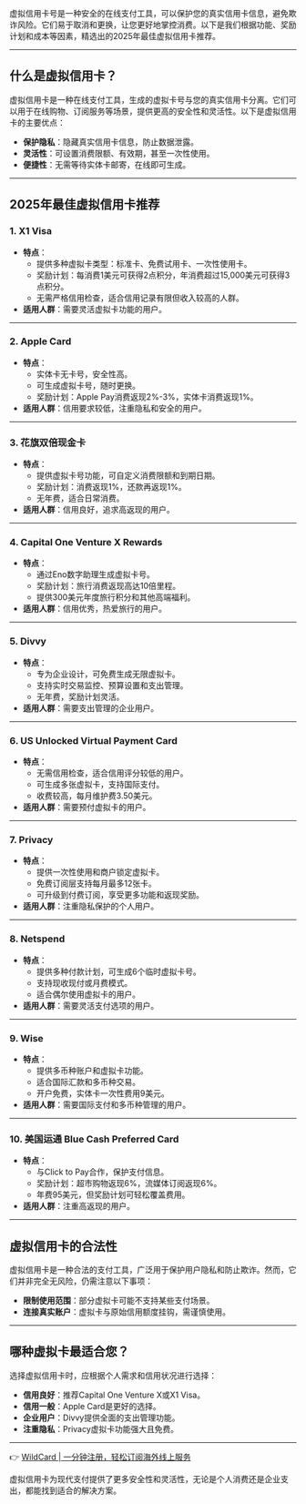 虚拟信用卡号是一种安全的在线支付工具，可以保护您的真实信用卡信息，避免欺诈风险。它们易于取消和更换，让您更好地掌控消费。以下是我们根据功能、奖励计划和成本等因素，精选出的2025年最佳虚拟信用卡推荐。

---

## 什么是虚拟信用卡？

虚拟信用卡是一种在线支付工具，生成的虚拟卡号与您的真实信用卡分离。它们可以用于在线购物、订阅服务等场景，提供更高的安全性和灵活性。以下是虚拟信用卡的主要优点：

- **保护隐私**：隐藏真实信用卡信息，防止数据泄露。
- **灵活性**：可设置消费限额、有效期，甚至一次性使用。
- **便捷性**：无需等待实体卡邮寄，在线即可生成。

---

## 2025年最佳虚拟信用卡推荐

### 1. **X1 Visa**
- **特点**：
  - 提供多种虚拟卡类型：标准卡、免费试用卡、一次性使用卡。
  - 奖励计划：每消费1美元可获得2点积分，年消费超过15,000美元可获得3点积分。
  - 无需严格信用检查，适合信用记录有限但收入较高的人群。
- **适用人群**：需要灵活虚拟卡功能的用户。

---

### 2. **Apple Card**
- **特点**：
  - 实体卡无卡号，安全性高。
  - 可生成虚拟卡号，随时更换。
  - 奖励计划：Apple Pay消费返现2%-3%，实体卡消费返现1%。
- **适用人群**：信用要求较低，注重隐私和安全的用户。

---

### 3. **花旗双倍现金卡**
- **特点**：
  - 提供虚拟卡号功能，可自定义消费限额和到期日期。
  - 奖励计划：消费返现1%，还款再返现1%。
  - 无年费，适合日常消费。
- **适用人群**：信用良好，追求高返现的用户。

---

### 4. **Capital One Venture X Rewards**
- **特点**：
  - 通过Eno数字助理生成虚拟卡号。
  - 奖励计划：旅行消费返现高达10倍里程。
  - 提供300美元年度旅行积分和其他高端福利。
- **适用人群**：信用优秀，热爱旅行的用户。

---

### 5. **Divvy**
- **特点**：
  - 专为企业设计，可免费生成无限虚拟卡。
  - 支持实时交易监控、预算设置和支出管理。
  - 无年费，奖励计划灵活。
- **适用人群**：需要支出管理的企业用户。

---

### 6. **US Unlocked Virtual Payment Card**
- **特点**：
  - 无需信用检查，适合信用评分较低的用户。
  - 可生成多张虚拟卡，支持国际支付。
  - 收费较高，每月维护费3.50美元。
- **适用人群**：需要预付虚拟卡的用户。

---

### 7. **Privacy**
- **特点**：
  - 提供一次性使用和商户锁定虚拟卡。
  - 免费订阅层支持每月最多12张卡。
  - 可升级到付费订阅，享受更多功能和返现奖励。
- **适用人群**：注重隐私保护的个人用户。

---

### 8. **Netspend**
- **特点**：
  - 提供多种付款计划，可生成6个临时虚拟卡号。
  - 支持现收现付或月费模式。
  - 适合偶尔使用虚拟卡的用户。
- **适用人群**：需要灵活支付选项的用户。

---

### 9. **Wise**
- **特点**：
  - 提供多币种账户和虚拟卡功能。
  - 适合国际汇款和多币种交易。
  - 开户免费，实体卡一次性费用9美元。
- **适用人群**：需要国际支付和多币种管理的用户。

---

### 10. **美国运通 Blue Cash Preferred Card**
- **特点**：
  - 与Click to Pay合作，保护支付信息。
  - 奖励计划：超市购物返现6%，流媒体订阅返现6%。
  - 年费95美元，但奖励计划可轻松覆盖费用。
- **适用人群**：注重高返现的用户。

---

## 虚拟信用卡的合法性

虚拟信用卡是一种合法的支付工具，广泛用于保护用户隐私和防止欺诈。然而，它们并非完全无风险，仍需注意以下事项：

- **限制使用范围**：部分虚拟卡可能不支持某些支付场景。
- **连接真实账户**：虚拟卡与原始信用额度挂钩，需谨慎使用。

---

## 哪种虚拟卡最适合您？

选择虚拟信用卡时，应根据个人需求和信用状况进行选择：

- **信用良好**：推荐Capital One Venture X或X1 Visa。
- **信用一般**：Apple Card是更好的选择。
- **企业用户**：Divvy提供全面的支出管理功能。
- **注重隐私**：Privacy虚拟卡功能强大且免费。

---

👉 [WildCard | 一分钟注册，轻松订阅海外线上服务](https://bit.ly/bewildcard)

虚拟信用卡为现代支付提供了更多安全性和灵活性，无论是个人消费还是企业支出，都能找到适合的解决方案。